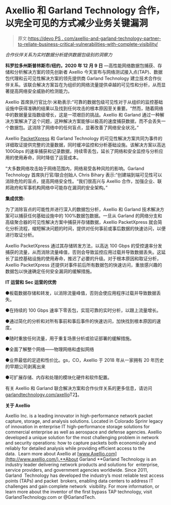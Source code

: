 # Axellio 和 Garland Technology 合作，以完全可见的方式减少业务关键漏洞

> 原文:[https://devo PS . com/axellio-and-garland-technology-partner-to-reliate-business-critical-vulnerabilities-with-complete-visibility/](https://devops.com/axellio-and-garland-technology-partner-to-mitigate-business-critical-vulnerabilities-with-complete-visibility/)

*合作伙伴关系为实时数据分析提供数据包级别的洞察力*

**科罗拉多州斯普林斯市/纽约，2020 年 12 月 9 日** —高性能网络数据包捕获、存储和分析解决方案的领先创新者 Axellio 今天宣布与网络测试接入点(TAP)、数据包代理和云可见性解决方案的领先提供商 Garland Technology 建立技术合作伙伴关系。该联合解决方案旨在为组织的网络流量提供卓越的可见性和分析，从而显著提高网络安全威胁的检测能力。

Axellio 首席执行官比尔·米勒表示:“可靠的数据包级可见性对于从组织的监控基础设施中获得准确的结果以及找到任何攻击的根本原因至关重要。“然而，随着网络中的数据量呈指数级增长，这是一项艰巨的挑战。Axellio 和 Garland 通过一种解决方案解决了这个问题，这种解决方案能够以极高的速度捕获数据，而不会丢失一个数据包。这消除了网络中的任何盲点，显著改善了网络安全状况。”

Axellio [PacketXpress](https://axellio.com/platforms/packetxpress) 和 Garland Technology 的可见性解决方案共同为事件的详细取证提供完整的流量数据，同时缓冲监控和分析基础设施。该解决方案以高达 100Gbps 的速率捕获和记录数据，持续零丢包，延长了网络和安全监控与分析应用的使用寿命，同时降低了运营成本。

“大多数网络攻击始于网络范围内，网络易受各种风险的影响。Garland Technology 首席执行官/联合创始人 Chris Bihary 表示:“创建端到端可见性可以消除危险的盲点，提高网络安全性。“我们很高兴与 Axellio 合作，加强企业、联邦政府和军事机构网络中可能存在漏洞的安全架构。”

**集成优势:**

为了消除盲点的可能性并进行深入的数据包分析，Axellio 和 Garland 技术解决方案可以捕获任何基础设施中的 100%数据包数据。一旦从 Garland 的网络分支和高级聚合器的可见性解决方案中捕获并存储数据，Axellio PacketXpress 就会简化分析流程，缩短解决问题的时间，提供对任何事前或事后数据的快速访问，以便进行取证分析。

Axellio PacketXpress 通过其存储转发方法，以高达 100 Gbps 的受控速率分发捕获的流量，从而消除流量峰值，否则会导致监控应用过载并导致数据丢失。这延长了监控基础设施的使用寿命，推迟了必要的升级。对于根本原因和取证分析，Axellio PacketXpress 还提供对事件前后所有数据包的快速访问，重放感兴趣的数据包以快速确定任何安全漏洞的缓解措施。

**IT 运营和 Sec 运营的优势**

●板载数据存储和转发，以消除流量峰值，否则会使应用程序过载并导致数据丢失。

●在持续的 100 Gbps 速率下零丢包，实现可靠的实时分析，以跟上流量增长。

●通过简化的分析和对所有事前和事后事件的快速访问，加快找到根本原因的速度。

●随时重放任何流量，用于重复场景分析或验证部署的缓解措施。

●全面了解整个网络——物理网络和虚拟网络

●业界最低的足迹和性价比。gs，CO，Axellio 于 2018 年从一家拥有 20 年历史的早期公司剥离出来

●可扩展存储、内存和处理的模块化硬件和软件配置。

有关 Axellio 和 Garland 联合解决方案和合作伙伴关系的更多信息，请访问[garlandtechnology.com/axellio](http://www.garlandtechnology.com/axellio)T2】。

**关于 Axellio**

Axellio Inc. is a leading innovator in high-performance network packet capture, storage, and analysis solutions. Located in Colorado Sprinr legacy of innovation in enterprise IT high-performance storage solutions for commercial enterprise as well as aerospace and defense agencies. Axellio developed a unique solution for the most challenging problem in network and security operations: how to capture packets both economically and reliably for detailed analysis while providing efficient access to the data.  Learn more about Axellio at [www.Axellio.com](http://www.axellio.com/).**About Garland **Garland Technology is an industry leader delivering network products and solutions for  enterprise, service providers, and government agencies worldwide. Since 2011, Garland  Technology has developed the industry’s most reliable test access points (TAPs) and packet  brokers, enabling data centers to address IT challenges and gain complete network  visibility. For more information, or learn more about the inventor of the first bypass TAP technology, visit GarlandTechnology.com or @GarlandTech.